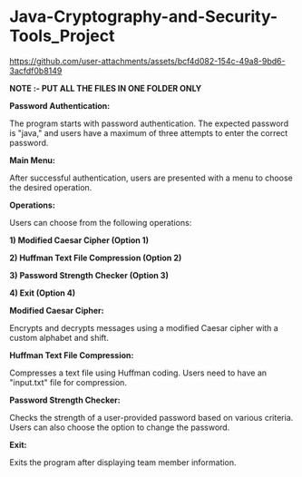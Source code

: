 # Java-Cryptography-and-Security-Tools_Project


https://github.com/user-attachments/assets/bcf4d082-154c-49a8-9bd6-3acfdf0b8149


**NOTE :- PUT ALL THE FILES IN ONE FOLDER ONLY**

**Password Authentication:**

The program starts with password authentication. The expected password is "java," and users have a maximum of three attempts to enter the correct password.

**Main Menu:**

After successful authentication, users are presented with a menu to choose the desired operation.

**Operations:**

Users can choose from the following operations:

**1) Modified Caesar Cipher (Option 1)**

**2) Huffman Text File Compression (Option 2)**

**3) Password Strength Checker (Option 3)**

**4) Exit (Option 4)**

**Modified Caesar Cipher:**

Encrypts and decrypts messages using a modified Caesar cipher with a custom alphabet and shift.

**Huffman Text File Compression:**

Compresses a text file using Huffman coding. Users need to have an "input.txt" file for compression.

**Password Strength Checker:**

Checks the strength of a user-provided password based on various criteria. Users can also choose the option to change the password.

**Exit:**

Exits the program after displaying team member information.
